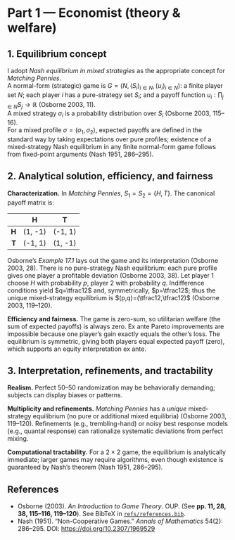 # Part 1 — Economist (theory & welfare)
## 1. Equilibrium concept
I adopt *Nash equilibrium in mixed strategies* as the appropriate concept for *Matching Pennies*.  
A normal-form (strategic) game is $G=(N,(S_i)_{i\in N},(u_i)_{i\in N})$: a finite player set $N$; each player $i$ has a pure-strategy set $S_i$; and a payoff function $u_i:\prod_{j\in N} S_j \to \mathbb{R}$ (Osborne 2003, 11).  
A mixed strategy $\sigma_i$ is a probability distribution over $S_i$ (Osborne 2003, 115–16).  
For a mixed profile $\sigma=(\sigma_1,\sigma_2)$, expected payoffs are defined in the standard way by taking expectations over pure profiles; existence of a mixed-strategy Nash equilibrium in any finite normal-form game follows from fixed-point arguments (Nash 1951, 286–295).

## 2. Analytical solution, efficiency, and fairness

**Characterization.** In *Matching Pennies*, $S_1=S_2=\{H,T\}$. The canonical payoff matrix is:

|       | H       | T       |
|------:|:-------:|:-------:|
| **H** | (1, -1) | (-1, 1) |
| **T** | (-1, 1) | (1, -1) |

Osborne’s *Example 17.1* lays out the game and its interpretation (Osborne 2003, 28). There is no pure-strategy Nash equilibrium: each pure profile gives one player a profitable deviation (Osborne 2003, 38). Let player 1 choose $H$ with probability $p$, player 2 with probability $q$. Indifference conditions yield $q=\tfrac12$ and, symmetrically, $p=\tfrac12$; thus the unique mixed-strategy equilibrium is $(p,q)=(\tfrac12,\tfrac12)$ (Osborne 2003, 119–120).

**Efficiency and fairness.** The game is zero-sum, so utilitarian welfare (the sum of expected payoffs) is always zero. Ex ante Pareto improvements are impossible because one player’s gain exactly equals the other’s loss. The equilibrium is symmetric, giving both players equal expected payoff (zero), which supports an equity interpretation ex ante.

## 3. Interpretation, refinements, and tractability

**Realism.** Perfect 50–50 randomization may be behaviorally demanding; subjects can display biases or patterns.

**Multiplicity and refinements.** *Matching Pennies* has a *unique* mixed-strategy equilibrium (no pure or additional mixed equilibria) (Osborne 2003, 119–120). Refinements (e.g., trembling-hand) or noisy best response models (e.g., quantal response) can rationalize systematic deviations from perfect mixing.

**Computational tractability.** For a $2\times2$ game, the equilibrium is analytically immediate; larger games may require algorithms, even though existence is guaranteed by Nash’s theorem (Nash 1951, 286–295).


## References
- Osborne (2003). *An Introduction to Game Theory*. OUP. (See **pp. 11, 28, 38, 115–116, 119–120**). See BibTeX in [`refs/references.bib`](./refs/references.bib).
- Nash (1951). “Non-Cooperative Games.” *Annals of Mathematics* 54(2): 286–295. DOI: https://doi.org/10.2307/1969529

